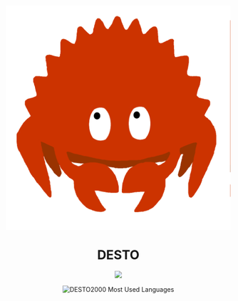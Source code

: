 <img class="image" align="center" width="1024px" src="rustplayground2.png" alt="Crap" />

<h1 align="center">DESTO</h1>

<div class="statics" id="statics">
   <p align="center">
   <img src="https://github-readme-stats.vercel.app/api?username=desto2000&theme=dark&show_icons=true"></img>
   </p>
</div>


<div class="statics" id="statics">
   <p align="center">
   <img src="https://github-readme-stats.vercel.app/api/top-langs/?username=DESTO2000&theme=dark&amp;layout=compact" alt="DESTO2000 Most Used Languages">
   </p>
</div>
